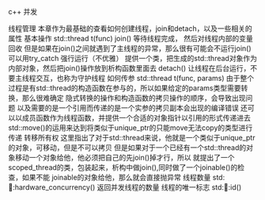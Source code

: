 c++ 并发

线程管理
    本章作为最基础的查看如何创建线程，join和detach，以及一些相关的属性
    基本操作
        std::thread t(func)
        join() 等待线程完成， 然后对线程内部的变量回收
            但是如果在join()之间就遇到了主线程的异常，那么很有可能会不运行join()
                可以用try_catch 强行运行（不优雅）
                提供一个类，把生成的std::thread对象作为内部对象，然后把join()操作放到析构函数里面去
        detach()
            让线程在后台运行，不要主线程交互，也称为守护线程
    如何传参
        std::thread t(func, params)
        由于整个过程是有std::thread的构造函数在参与的，所以如果给定的params类型需要转换，那么很难确定
            隐式转换的操作和构造函数的拷贝操作的顺序，会导致出现问题
        以及需要的是一个引用而传递的是一个实参的拷贝副本会出现的编译错误
        还可以以成员函数作为线程函数，并提供一个合适的对象指针以引用的形式传递进去
        std::move()的运用来达到将类似于unique_ptr的只能move无法copy的类型进行传递
    转移所有权
        这里指出了对于std::thread来说，他就是一个类似于unique_ptr的对象，可移动，但是不可以拷贝
        但是如果对于一个已经有一个std::thread的对象移动一个对象给他，他必须把自己的先join()掉才行，所以
            就提出了一个scoped_thread的类，包装起来，析构中做join(),同时做了一个joinable()的检查，如果不能
            joinable的对象给他，那么就会直接抛异常
    线程数量
        std::thread::hardware_concurrency() 返回并发线程的数量
    线程的唯一标志
        std::thread::id()
